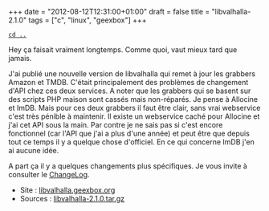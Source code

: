 +++
date = "2012-08-12T12:31:00+01:00"
draft = false
title = "libvalhalla-2.1.0"
tags = ["c", "linux", "geexbox"]
+++

[`cd ..`](/)

Hey ça faisait vraiment longtemps. Comme quoi, vaut mieux tard que jamais.

J'ai publié une nouvelle version de libvalhalla qui remet à jour les grabbers
Amazon et TMDB. C'était principalement des problèmes de changement d'API chez
ces deux services. A noter que les grabbers qui se basent sur des scripts PHP
maison sont cassés mais non-réparés. Je pense à Allocine et ImDB. Mais pour ces
deux grabbers il faut être clair, sans vrai webservice c'est très pénible à
maintenir. Il existe un webservice caché pour Allocine et j'ai cet API sous la
main. Par contre je ne sais pas si c'est encore fonctionnel (car l'API que j'ai
a plus d'une année) et peut être que depuis tout ce temps il y a quelque chose
d'officiel. En ce qui concerne ImDB j'en ai aucune idée.

A part ça il y a quelques changements plus spécifiques. Je vous invite à
consulter le
[ChangeLog](https://github.com/GeeXboX/libvalhalla/blob/v2.1.0/ChangeLog).

- Site : [libvalhalla.geexbox.org](http://libvalhalla.geexbox.org)
- Sources :
  [libvalhalla-2.1.0.tar.gz](https://github.com/GeeXboX/libvalhalla/archive/v2.1.0.tar.gz)
